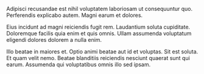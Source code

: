 Adipisci recusandae est nihil voluptatem laboriosam ut consequuntur quo. Perferendis explicabo autem. Magni earum et dolores.
 Eius incidunt ad magni reiciendis fugit rem. Laudantium soluta cupiditate. Doloremque facilis quia enim et quis omnis. Ullam assumenda voluptatum eligendi dolores dolorem a nulla enim.
 Illo beatae in maiores et. Optio animi beatae aut id et voluptas. Sit est soluta. Et quam velit nemo. Beatae blanditiis reiciendis nesciunt quaerat sunt qui earum. Assumenda qui voluptatibus omnis illo sed ipsam.